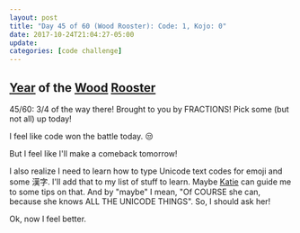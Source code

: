```yaml
---
layout: post
title: "Day 45 of 60 (Wood Rooster): Code: 1, Kojo: 0"
date: 2017-10-24T21:04:27-05:00
update: 
categories: [code challenge]
---
```

## [Year](https://en.wikipedia.org/wiki/Chinese_zodiac#Years) of the [Wood](https://en.wikipedia.org/wiki/Wood_(Wu_Xing)) [Rooster](https://en.wikipedia.org/wiki/Rooster_(zodiac))
45/60: 3/4 of the way there! Brought to you by FRACTIONS! Pick some (but not all) up today!

I feel like code won the battle today. 😒

But I feel like I'll make a comeback tomorrow!

I also realize I need to learn how to type Unicode text codes for emoji and some 漢字. I'll add that to my list of stuff to learn. Maybe [Katie](https://twitter.com/glasnt) can guide me to some tips on that. And by "maybe" I mean, "Of COURSE she can, because she knows ALL THE UNICODE THINGS". So, I should ask her!

Ok, now I feel better.